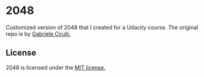 # 2048
Customized version of 2048 that I created for a Udacity course. The original repo is by [Gabriele Cirulli.](https://github.com/gabrielecirulli/2048)

## License
2048 is licensed under the [MIT license.](https://github.com/gabrielecirulli/2048/blob/master/LICENSE.txt)
